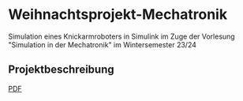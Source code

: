 # Weihnachtsprojekt-Mechatronik
Simulation eines Knickarmroboters in Simulink im Zuge der Vorlesung "Simulation in der Mechatronik" im Wintersemester 23/24

## Projektbeschreibung

[PDF](Quellen/MSM_Weihnachtsprojekt2324.pdf)
